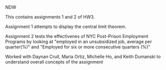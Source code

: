 
NDW

This contains assignments 1 and 2 of HW3. 

Assignment 1 attempts to display the central limit theorem. 

Assignment 2 tests the effectivenes of NYC Post-Prison Employment Programs by looking at "employed in an unsubsidized job, average per quarter(%)" and "Employed for six or more consecutive quarters (%)"

Worked with Daynan Crull, Maria Ortiz, Michelle Ho, and Keith Dumanski to understand overall concepts of the assignment